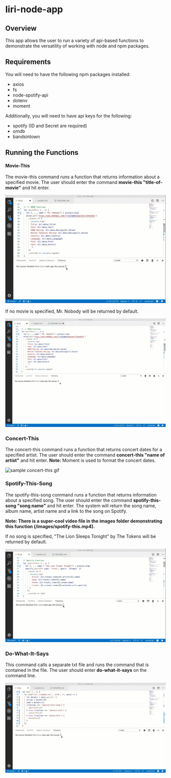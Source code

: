 # liri-node-app

## Overview
This app allows the user to run a variety of api-based functions to demonstrate the versatility of working with node and npm packages.


## Requirements
You will need to have the following npm packages installed:
* axios
* fs
* node-spotify-api
* dotenv
* moment

Additionally, you will need to have api keys for the following:
* spotify (ID and Secret are required)
* omdb
* bandsintown


## Running the Functions

#### Movie-This
The movie-this command runs a function that returns information about a specified movie.
The user should enter the command **movie-this "title-of-movie"** and hit enter.

![sample movie-this result](/images/movieThis.gif)

If no movie is specified, Mr. Nobody will be returned by default.

![movie-this default demo](/images/movieThisDefault.gif)


### Concert-This
The concert-this command runs a function that returns concert dates for a specified artist. The user should enter the command **concert-this "name of artist"** and hit enter. 
**Note:** Moment is used to format the concert dates.

![sample concert-this gif](/images/concertThis.gif)

### Spotify-This-Song
The spotify-this-song command runs a function that returns information about a specified song. The user should enter the command **spotify-this-song "song name"** and hit enter.
The system will return the song name, album name, artist name and a link to the song on Spotify.

**Note: There is a super-cool video file in the images folder demonstrating this function (/images/spotify-this.mp4).**

If no song is specified, "The Lion Sleeps Tonight" by The Tokens will be returned by default.

![spotify default demo](/images/spotifyDefault.gif)


### Do-What-It-Says
This command calls a separate txt file and runs the command that is contained in the file.
The user should enter **do-what-it-says** on the command line.

![do-what-it-says demo](/images/doIt.gif)